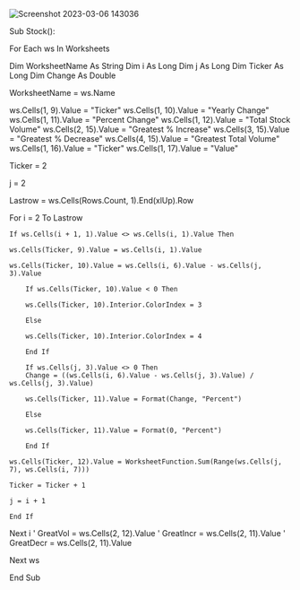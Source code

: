 ![Screenshot 2023-03-06 143036](https://user-images.githubusercontent.com/123519067/223212288-2dc91d20-bd6e-4d5c-b417-74afc24ce612.png)





Sub Stock():

For Each ws In Worksheets

Dim WorksheetName As String
Dim i As Long
Dim j As Long
Dim Ticker As Long
Dim Change As Double

WorksheetName = ws.Name

ws.Cells(1, 9).Value = "Ticker"
ws.Cells(1, 10).Value = "Yearly Change"
ws.Cells(1, 11).Value = "Percent Change"
ws.Cells(1, 12).Value = "Total Stock Volume"
ws.Cells(2, 15).Value = "Greatest % Increase"
ws.Cells(3, 15).Value = "Greatest % Decrease"
ws.Cells(4, 15).Value = "Greatest Total Volume"
ws.Cells(1, 16).Value = "Ticker"
ws.Cells(1, 17).Value = "Value"

Ticker = 2

j = 2

Lastrow = ws.Cells(Rows.Count, 1).End(xlUp).Row

For i = 2 To Lastrow

    If ws.Cells(i + 1, 1).Value <> ws.Cells(i, 1).Value Then
   
    ws.Cells(Ticker, 9).Value = ws.Cells(i, 1).Value
    
    ws.Cells(Ticker, 10).Value = ws.Cells(i, 6).Value - ws.Cells(j, 3).Value
    
        If ws.Cells(Ticker, 10).Value < 0 Then
    
        ws.Cells(Ticker, 10).Interior.ColorIndex = 3
    
        Else
    
        ws.Cells(Ticker, 10).Interior.ColorIndex = 4
    
        End If
        
        If ws.Cells(j, 3).Value <> 0 Then
        Change = ((ws.Cells(i, 6).Value - ws.Cells(j, 3).Value) / ws.Cells(j, 3).Value)
    
        ws.Cells(Ticker, 11).Value = Format(Change, "Percent")
        
        Else
        
        ws.Cells(Ticker, 11).Value = Format(0, "Percent")
        
        End If
   
    ws.Cells(Ticker, 12).Value = WorksheetFunction.Sum(Range(ws.Cells(j, 7), ws.Cells(i, 7)))
    
    Ticker = Ticker + 1
    
    j = i + 1
    
    End If

Next i
'  GreatVol = ws.Cells(2, 12).Value
'  GreatIncr = ws.Cells(2, 11).Value
'  GreatDecr = ws.Cells(2, 11).Value

Next ws

End Sub



